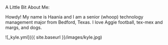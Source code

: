 
A Little Bit About Me: 

Howdy! My name is Haania and I am a senior (whoop) technology management major from Bedford, Texas. 
I love Aggie football, tex-mex and margs, and dogs. 

![_kyle.yml]({{ site.baseurl }}/images/kyle.jpg)
